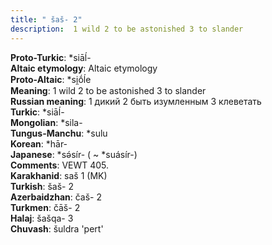 ```yaml
---
title: " šaš- 2"
description:  1 wild 2 to be astonished 3 to slander
---
```


<strong>Proto-Turkic</strong>:  *siāĺ-<br>
<strong>Altaic etymology</strong>:  Altaic etymology<br>
<strong> Proto-Altaic</strong>:  *si̯ṓĺe<br>
<strong>Meaning</strong>:  1 wild 2 to be astonished 3 to slander<br>
<strong>Russian meaning</strong>:  1 дикий 2 быть изумленным 3 клеветать<br>
<strong>Turkic</strong>:  *siāĺ-<br>
<strong>Mongolian</strong>:  *sila-<br>
<strong>Tungus-Manchu</strong>:  *sulu<br>
<strong>Korean</strong>:  *hār-<br>
<strong>Japanese</strong>:  *sǝ́sír- ( ~ *suásír-)<br>
<strong>Comments</strong>:  VEWT 405.<br>
<strong>Karakhanid</strong>:  saš 1 (MK)<br>
<strong>Turkish</strong>:  šaš- 2<br>
<strong>Azerbaidzhan</strong>:  čaš- 2<br>
<strong>Turkmen</strong>:  čāš- 2<br>
<strong>Halaj</strong>:  šašqa- 3<br>
<strong>Chuvash</strong>:  šuldra 'pert'<br>


